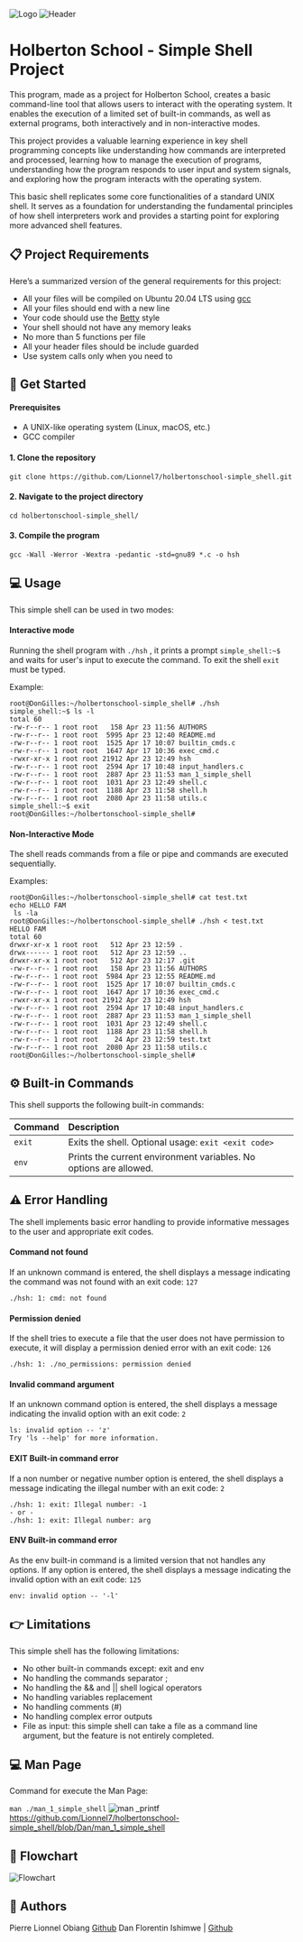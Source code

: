 ![Logo](https://encrypted-tbn0.gstatic.com/images?q=tbn:ANd9GcTob-PjCKECdAeaKJ2385YR9AKZhyGR30ngAw&s)
![Header](https://raw.githubusercontent.com/Lionnel7/holbertonschool-simple_shell/refs/heads/Lionnel7/readme_header.jpg)

# Holberton School - Simple Shell Project

This program, made as a project for Holberton School, creates a basic command-line tool that allows users to interact with the operating system. It enables the execution of a limited set of built-in commands, as well as external programs, both interactively and in non-interactive modes.

This project provides a valuable learning experience in key shell programming concepts like understanding how commands are interpreted and processed, learning how to manage the execution of programs, understanding how the program responds to user input and system signals, and exploring how the program interacts with the operating system.

This basic shell replicates some core functionalities of a standard UNIX shell. It serves as a foundation for understanding the fundamental principles of how shell interpreters work and provides a starting point for exploring more advanced shell features.


## 📋 Project Requirements

Here’s a summarized version of the general requirements for this project:

- All your files will be compiled on Ubuntu 20.04 LTS using [gcc](https://gcc.gnu.org/install/)
- All your files should end with a new line
- Your code should use the [Betty](https://github.com/hs-hq/Betty) style
- Your shell should not have any memory leaks
- No more than 5 functions per file
- All your header files should be include guarded
- Use system calls only when you need to
## 🚀 Get Started

#### Prerequisites
- A UNIX-like operating system (Linux, macOS, etc.)
- GCC compiler

#### 1. Clone the repository
```
git clone https://github.com/Lionnel7/holbertonschool-simple_shell.git
```

#### 2. Navigate to the project directory
```
cd holbertonschool-simple_shell/
```

#### 3. Compile the program
```
gcc -Wall -Werror -Wextra -pedantic -std=gnu89 *.c -o hsh
```


## ‍💻 Usage

This simple shell can be used in two modes:

#### Interactive mode
Running the shell program with `./hsh` , it prints a prompt `simple_shell:~$` and waits for user's input to execute the command. To exit the shell `exit` must be typed.

Example:
```
root@DonGilles:~/holbertonschool-simple_shell# ./hsh
simple_shell:~$ ls -l
total 60
-rw-r--r-- 1 root root   158 Apr 23 11:56 AUTHORS
-rw-r--r-- 1 root root  5995 Apr 23 12:40 README.md
-rw-r--r-- 1 root root  1525 Apr 17 10:07 builtin_cmds.c
-rw-r--r-- 1 root root  1647 Apr 17 10:36 exec_cmd.c
-rwxr-xr-x 1 root root 21912 Apr 23 12:49 hsh
-rw-r--r-- 1 root root  2594 Apr 17 10:48 input_handlers.c
-rw-r--r-- 1 root root  2887 Apr 23 11:53 man_1_simple_shell
-rw-r--r-- 1 root root  1031 Apr 23 12:49 shell.c
-rw-r--r-- 1 root root  1188 Apr 23 11:58 shell.h
-rw-r--r-- 1 root root  2080 Apr 23 11:58 utils.c
simple_shell:~$ exit
root@DonGilles:~/holbertonschool-simple_shell#
```

#### Non-Interactive Mode
The shell reads commands from a file or pipe and commands are executed sequentially.

Examples:
```
root@DonGilles:~/holbertonschool-simple_shell# cat test.txt
echo HELLO FAM
 ls -la
root@DonGilles:~/holbertonschool-simple_shell# ./hsh < test.txt
HELLO FAM
total 60
drwxr-xr-x 1 root root   512 Apr 23 12:59 .
drwx------ 1 root root   512 Apr 23 12:59 ..
drwxr-xr-x 1 root root   512 Apr 23 12:17 .git
-rw-r--r-- 1 root root   158 Apr 23 11:56 AUTHORS
-rw-r--r-- 1 root root  5984 Apr 23 12:55 README.md
-rw-r--r-- 1 root root  1525 Apr 17 10:07 builtin_cmds.c
-rw-r--r-- 1 root root  1647 Apr 17 10:36 exec_cmd.c
-rwxr-xr-x 1 root root 21912 Apr 23 12:49 hsh
-rw-r--r-- 1 root root  2594 Apr 17 10:48 input_handlers.c
-rw-r--r-- 1 root root  2887 Apr 23 11:53 man_1_simple_shell
-rw-r--r-- 1 root root  1031 Apr 23 12:49 shell.c
-rw-r--r-- 1 root root  1188 Apr 23 11:58 shell.h
-rw-r--r-- 1 root root    24 Apr 23 12:59 test.txt
-rw-r--r-- 1 root root  2080 Apr 23 11:58 utils.c
root@DonGilles:~/holbertonschool-simple_shell#
```
## ⚙️ Built-in Commands

This shell supports the following built-in commands:

| Command | Description                |
| :-------- | :------------------------- |
| `exit` | Exits the shell. Optional usage: `exit <exit code>` |
| `env` | Prints the current environment variables. No options are allowed.|

## ⚠️ Error Handling

The shell implements basic error handling to provide informative messages to the user and appropriate exit codes.

#### Command not found
If an unknown command is entered, the shell displays a message indicating the command was not found with an exit code: `127`

```
./hsh: 1: cmd: not found
```
#### Permission denied
If the shell tries to execute a file that the user does not have permission to execute, it will display a permission denied error with an exit code: `126`

```
./hsh: 1: ./no_permissions: permission denied
```
#### Invalid command argument
If an unknown command option is entered, the shell displays a message indicating the invalid option with an exit code: `2`
```
ls: invalid option -- 'z'
Try 'ls --help' for more information.
```
#### EXIT Built-in command error
If a non number or negative number option is entered, the shell displays a message indicating the illegal number with an exit code: `2`
```
./hsh: 1: exit: Illegal number: -1
- or -
./hsh: 1: exit: Illegal number: arg
```
#### ENV Built-in command error
As the env built-in command is a limited version that not handles any options. If any option is entered, the shell displays a message indicating the invalid option with an exit code: `125`
```
env: invalid option -- '-l'
```

## 👉 Limitations
This simple shell has the following limitations:

- No other built-in commands except: exit and env
- No handling the commands separator ;
- No handling the && and || shell logical operators
- No handling variables replacement
- No handling comments (#)
- No handling complex error outputs
- File as input: this simple shell can take a file as a command line argument, but the feature is not entirely completed.
## 💻 Man Page

Command for execute the Man Page: 

```man ./man_1_simple_shell```
![man _printf](https://ibb.co/M57tsLhv/man_1_simple_shell.png)
https://github.com/Lionnel7/holbertonschool-simple_shell/blob/Dan/man_1_simple_shell
## 🔁 Flowchart
![Flowchart](https://ibb.co/jvgYRJzQ/simple_shell-flowchart.jpeg)

## 👥 Authors

Pierre Lionnel Obiang  [Github](https://github.com/Lionnel7)
Dan Florentin Ishimwe | [Github](https://github.com/danish872)
